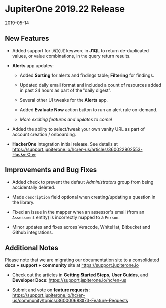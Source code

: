 # JupiterOne 2019.22 Release

2019-05-14

## New Features

- Added support for `UNIQUE` keyword in **J1QL** to return de-duplicated values,
  or value combinations, in the query return results.

- **Alerts** app updates:

  - Added **Sorting** for alerts and findings table; **Filtering** for findings.

  - Updated daily email format and included a count of resources added in past
    24 hours as part of the "daily digest".

  - Several other UI tweaks for the **Alerts** app.

  - Added **Evaluate Now** action button to run an alert rule on-demand.

  - _More exciting features and updates to come!_

- Added the ability to select/tweak your own vanity URL as part of account
  creation / onboarding.

- **HackerOne** integration initial release. See details at
  <https://support.jupiterone.io/hc/en-us/articles/360022902553-HackerOne>

## Improvements and Bug Fixes

- Added check to prevent the default *Administrators* group from being
  accidentally deleted.

- Made `description` field optional when creating/updating a question in the
  library.

- Fixed an issue in the mapper when an assessor's email (from an `Assessment`
  entity) is incorrectly mapped to a `Person`.

- Minor updates and fixes across Veracode, WhiteHat, Bitbucket and Github
  integrations.

## Additional Notes

Please note that we are migrating our documentation site to a consolidated
**docs + support + community** site at https://support.jupiterone.io

- Check out the articles in **Getting Started Steps**, **User Guides**, and
  **Developer Docs**:
  <https://support.jupiterone.io/hc/en-us>

- Submit and vote on **feature requests**:
  <https://support.jupiterone.io/hc/en-us/community/topics/360000688873-Feature-Requests>